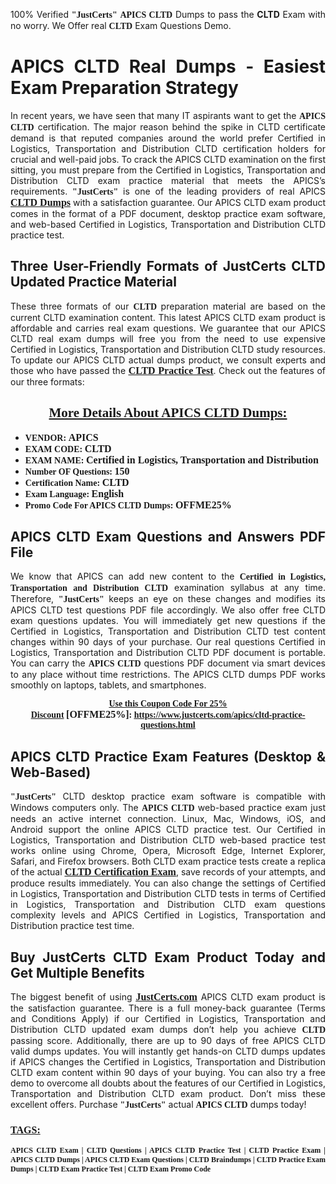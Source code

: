 <p style="text-align: justify;">100% Verified <span style="font-size:14px;"><span style="font-family:Georgia,serif;"><strong>"JustCerts"</strong></span></span> <span style="font-family:Georgia,serif;"><strong>APICS CLTD</strong></span> Dumps to pass the <strong>CLTD</strong> Exam with no worry. We Offer real <span style="font-family:Georgia,serif;"><strong>CLTD</strong></span> Exam Questions Demo.</p>

<h1 style="text-align: justify;"><strong>APICS CLTD Real Dumps - Easiest Exam Preparation Strategy</strong></h1>

<p style="text-align: justify;">In recent years, we have seen that many IT aspirants want to get the <span style="font-family:Georgia,serif;"><strong>APICS CLTD</strong></span> certification. The major reason behind the spike in CLTD certificate demand is that reputed companies around the world prefer Certified in Logistics, Transportation and Distribution CLTD certification holders for crucial and well-paid jobs. To crack the APICS CLTD examination on the first sitting, you must prepare from the Certified in Logistics, Transportation and Distribution CLTD exam practice material that meets the APICS’s requirements. <span style="font-size:14px;"><span style="font-family:Georgia,serif;"><strong>"JustCerts"</strong></span></span> is one of the leading providers of real APICS <a href="https://www.justcerts.com/apics/cltd-practice-questions.html"><span style="font-size:16px;"><u><span style="font-family:Georgia,serif;"><strong>CLTD Dumps</strong></span></u></span></a> with a satisfaction guarantee. Our APICS CLTD exam product comes in the format of a PDF document, desktop practice exam software, and web-based Certified in Logistics, Transportation and Distribution CLTD practice test.</p>

<h2 style="text-align: justify;"><strong>Three User-Friendly Formats of JustCerts CLTD Updated Practice Material</strong></h2>

<p style="text-align: justify;">These three formats of our <span style="font-family:Georgia,serif;"><strong>CLTD </strong></span> preparation material are based on the current CLTD examination content. This latest APICS CLTD exam product is affordable and carries real exam questions. We guarantee that our APICS CLTD real exam dumps will free you from the need to use expensive Certified in Logistics, Transportation and Distribution CLTD study resources. To update our APICS CLTD actual dumps product, we consult experts and those who have passed the <a href="https://www.justcerts.com/apics/cltd-practice-questions.html"><u><span style="font-size:16px;"><span style="font-family:Georgia,serif;"><strong>CLTD Practice Test</strong></span></span></u></a>. Check out the features of our three formats:</p>

<h2 style="text-align: center;"><u><strong><span style="font-family:Georgia,serif;">More Details About APICS CLTD Dumps:</span></strong></u></h2>

<ul>
	<li style="text-align: justify;"><span style="font-size:14px;"><span style="font-family:Georgia,serif;"><strong>VENDOR: </strong></span></span><span style="font-size:16px;"><span style="font-family:Georgia,serif;"><strong>APICS</strong></span></span></li>
	<li style="text-align: justify;"><span style="font-size:14px;"><span style="font-family:Georgia,serif;"><strong>EXAM CODE: </strong></span></span><span style="font-size:16px;"><span style="font-family:Georgia,serif;"><strong>CLTD</strong></span></span></li>
	<li style="text-align: justify;"><span style="font-size:14px;"><span style="font-family:Georgia,serif;"><strong>EXAM NAME: </strong></span></span><span style="font-size:16px;"><span style="font-family:Georgia,serif;"><strong>Certified in Logistics, Transportation and Distribution</strong></span></span></li>
	<li style="text-align: justify;"><span style="font-size:14px;"><span style="font-family:Georgia,serif;"><strong>Number OF Questions: </strong></span></span><span style="font-size:16px;"><span style="font-family:Georgia,serif;"><strong>150</strong></span></span></li>
	<li style="text-align: justify;"><span style="font-size:14px;"><span style="font-family:Georgia,serif;"><strong>Certification Name: </strong></span></span><span style="font-size:16px;"><span style="font-family:Georgia,serif;"><strong>CLTD</strong></span></span></li>
	<li style="text-align: justify;"><span style="font-size:14px;"><span style="font-family:Georgia,serif;"><strong>Exam Language: </strong></span></span><span style="font-size:16px;"><span style="font-family:Georgia,serif;"><strong>English</strong></span></span></li>
	<li style="text-align: justify;"><span style="font-size:14px;"><span style="font-family:Georgia,serif;"><strong>Promo Code For APICS CLTD Dumps: </strong></span></span><span style="font-size:16px;"><span style="font-family:Georgia,serif;"><strong>OFFME25%</strong></span></span></li>
</ul>

<h2 style="text-align: justify;"><strong>APICS CLTD Exam Questions and Answers PDF File</strong></h2>

<p style="text-align: justify;">We know that APICS can add new content to the <span style="font-family:Georgia,serif;"><strong>Certified in Logistics, Transportation and Distribution CLTD</strong></span> examination syllabus at any time. Therefore, <span style="font-size:14px;"><span style="font-family:Georgia,serif;"><strong>"JustCerts"</strong></span></span> keeps an eye on these changes and modifies its APICS CLTD test questions PDF file accordingly. We also offer free CLTD exam questions updates. You will immediately get new questions if the Certified in Logistics, Transportation and Distribution CLTD test content changes within 90 days of your purchase. Our real questions Certified in Logistics, Transportation and Distribution CLTD PDF document is portable. You can carry the <span style="font-family:Georgia,serif;"><strong>APICS CLTD</strong></span> questions PDF document via smart devices to any place without time restrictions. The APICS CLTD dumps PDF works smoothly on laptops, tablets, and smartphones.</p>

<p style="text-align: center;"><span style="font-size:14px;"><span style="font-family:Georgia,serif;"><strong><u>Use this Coupon Code For 25% Discount</u> </strong></span></span><span style="font-size:16px;"><span style="font-family:Georgia,serif;"><strong>[OFFME25%]</strong></span></span><span style="font-size:14px;"><span style="font-family:Georgia,serif;"><strong>: <u><a href="https://www.justcerts.com/apics/cltd-practice-questions.html">https://www.justcerts.com/apics/cltd-practice-questions.html</a></u></strong></span></span></p>

<h2 style="text-align: justify;"><strong>APICS CLTD Practice Exam Features (Desktop & Web-Based)</strong></h2>

<p style="text-align: justify;"><span style="font-size:14px;"><span style="font-family:Georgia,serif;"><strong>"JustCerts"</strong></span></span> CLTD desktop practice exam software is compatible with Windows computers only. The <span style="font-family:Georgia,serif;"><strong>APICS CLTD</strong></span> web-based practice exam just needs an active internet connection. Linux, Mac, Windows, iOS, and Android support the online APICS CLTD practice test. Our Certified in Logistics, Transportation and Distribution CLTD web-based practice test works online using Chrome, Opera, Microsoft Edge, Internet Explorer, Safari, and Firefox browsers. Both CLTD exam practice tests create a replica of the actual <u><a href="https://www.justcerts.com/apics/cltd-certification-exams.html"><span style="font-size:16px;"><span style="font-family:Georgia,serif;"><strong>CLTD Certification Exam</strong></span></span></a></u>, save records of your attempts, and produce results immediately. You can also change the settings of Certified in Logistics, Transportation and Distribution CLTD tests in terms of Certified in Logistics, Transportation and Distribution CLTD exam questions complexity levels and APICS Certified in Logistics, Transportation and Distribution practice test time.</p>

<h2 style="text-align: justify;"><strong>Buy JustCerts CLTD Exam Product Today and Get Multiple Benefits</strong></h2>

<p style="text-align: justify;">The biggest benefit of using <a href="https://www.justcerts.com/"><u><span style="font-size:16px;"><span style="font-family:Georgia,serif;"><strong>JustCerts.com</strong></span></span></u></a> APICS CLTD exam product is the satisfaction guarantee. There is a full money-back guarantee (Terms and Conditions Apply) if our Certified in Logistics, Transportation and Distribution CLTD updated exam dumps don’t help you achieve <span style="font-family:Georgia,serif;"><strong>CLTD </strong></span> passing score. Additionally, there are up to 90 days of free APICS CLTD valid dumps updates. You will instantly get hands-on CLTD dumps updates if APICS changes the Certified in Logistics, Transportation and Distribution CLTD exam content within 90 days of your buying. You can also try a free demo to overcome all doubts about the features of our Certified in Logistics, Transportation and Distribution CLTD exam product. Don’t miss these excellent offers. Purchase <span style="font-size:14px;"><span style="font-family:Georgia,serif;"><strong>"JustCerts"</strong></span></span> actual <span style="font-family:Georgia,serif;"><strong>APICS CLTD</strong></span> dumps today!</p>

<h3 style="text-align: justify;"><u><span style="font-size:16px;"><span style="font-family:Georgia,serif;"><strong>TAGS:</strong></span></span></u></h3>

<p style="text-align: justify;"><span style="font-size:12px;"><span style="font-family:Georgia,serif;"><strong>APICS CLTD Exam | CLTD Questions | APICS CLTD Practice Test | CLTD Practice Exam | APICS CLTD Dumps | APICS CLTD Exam Questions | CLTD Braindumps | CLTD Practice Exam Dumps | CLTD Exam Practice Test | CLTD Exam Promo Code </strong></span></span></p>
